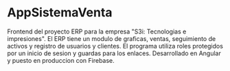# AppSistemaVenta

Frontend del proyecto ERP para la empresa "S3i: Tecnologias e impresiones". El ERP tiene un modulo de graficas, ventas, seguimiento de activos y registro de usuarios y clientes. El programa utiliza roles protegidos por un inicio de sesion y guardas para los enlaces.
Desarrollado en Angular y puesto en produccion con Firebase.
